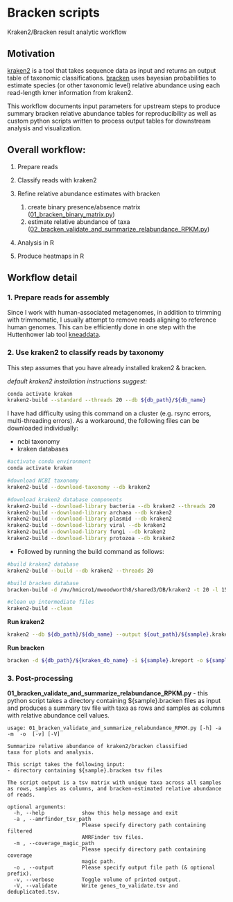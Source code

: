 # Bracken scripts
Kraken2/Bracken result analytic workflow

## Motivation
[kraken2](https://github.com/DerrickWood/kraken2) is a tool that takes sequence data as input and returns an output table of taxonomic classifications.  [bracken](https://ccb.jhu.edu/software/bracken/index.shtml?t=manual#step2) uses bayesian probabilities to estimate species (or other taxonomic level) relative abundance using each read-length kmer information from kraken2.  

This workflow documents input parameters for upstream steps to produce summary bracken relative abundance tables for reproducibility as well as custom python scripts written to process output tables for downstream analysis and visualization.

## Overall workflow:
1. Prepare reads
2. Classify reads with kraken2
3. Refine relative abundance estimates with bracken

	1. create binary presence/absence matrix ([01_bracken_binary_matrix.py](https://github.com/michaelwoodworth/AMRFinder_scripts/blob/master/01_bracken_binary_matrix.py))
	2. estimate relative abundance of taxa ([02_bracken_validate_and_summarize_relabundance_RPKM.py](https://github.com/michaelwoodworth/AMRFinder_scripts/blob/master/02_bracken_validate_and_summarize_relabundance_RPKM.py))

4. Analysis in R
5. Produce heatmaps in R

## Workflow detail

### 1. Prepare reads for assembly
Since I work with human-associated metagenomes, in addition to trimming with trimmomatic, I usually attempt to remove reads aligning to reference human genomes.  This can be efficiently done in one step with the Huttenhower lab tool [kneaddata](https://huttenhower.sph.harvard.edu/kneaddata/).

### 2. Use kraken2 to classify reads by taxonomy
This step assumes that you have already installed kraken2 & bracken.

*default kraken2 installation instructions suggest:*

```bash
conda activate kraken
kraken2-build --standard --threads 20 --db ${db_path}/${db_name}
```

I have had difficulty using this command on a cluster (e.g. rsync errors, multi-threading errors).  As a workaround, the following files can be downloaded individually: 
- ncbi taxonomy
- kraken databases

```bash
#activate conda environment
conda activate kraken

#download NCBI taxonomy
kraken2-build --download-taxonomy --db kraken2 

#download kraken2 database components
kraken2-build --download-library bacteria --db kraken2 --threads 20
kraken2-build --download-library archaea --db kraken2
kraken2-build --download-library plasmid --db kraken2
kraken2-build --download-library viral --db kraken2
kraken2-build --download-library fungi --db kraken2
kraken2-build --download-library protozoa --db kraken2
```

- Followed by running the build command as follows:

```bash
#build kraken2 database
kraken2-build --build --db kraken2 --threads 20

#build bracken database
bracken-build -d /nv/hmicro1/mwoodworth8/shared3/DB/kraken2 -t 20 -l 150 -t 20

#clean up intermediate files
kraken2-build --clean
```

**Run kraken2**
```bash
kraken2 --db ${db_path}/${db_name} --output ${out_path}/${sample}.kraken2 --report ${out_path}/${sample}.report --paired ${sample}*R1.fastq ${sample}*2.fastq
```

**Run bracken**
```bash
bracken -d ${db_path}/${kraken_db_name} -i ${sample}.kreport -o ${sample}.bracken -r ${read_length} -l ${classification_level} -t ${threshold}
```

### 3. Post-processing

**01_bracken_validate_and_summarize_relabundance_RPKM.py** - this python script takes a directory containing ${sample}.bracken files as input and produces a summary tsv file with taxa as rows and samples as columns with relative abundance cell values.

```console
usage: 01_bracken_validate_and_summarize_relabundance_RPKM.py [-h] -a  -m  -o  [-v] [-V]

Summarize relative abundance of kraken2/bracken classified 
taxa for plots and analysis.

This script takes the following input:
- directory containing ${sample}.bracken tsv files

The script output is a tsv matrix with unique taxa across all samples as rows, samples as columns, and bracken-estimated relative abundance of reads.

optional arguments:
  -h, --help            show this help message and exit
  -a , --amrfinder_tsv_path 
                        Please specify directory path containing filtered
                        AMRFinder tsv files.
  -m , --coverage_magic_path 
                        Please specify directory path containing coverage
                        magic path.
  -o , --output         Please specify output file path (& optional prefix).
  -v, --verbose         Toggle volume of printed output.
  -V, --validate        Write genes_to_validate.tsv and deduplicated.tsv.
```